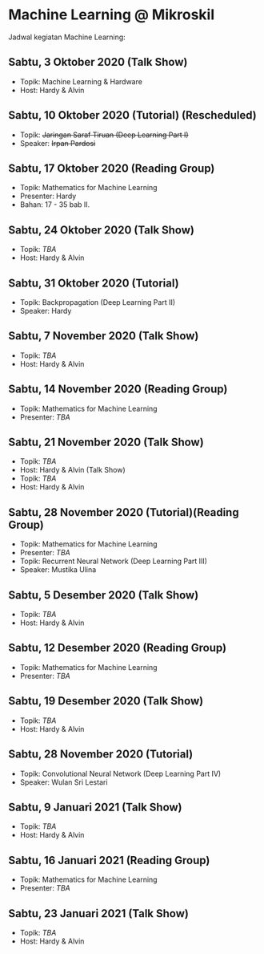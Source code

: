 # Machine Learning @ Mikroskil
Jadwal kegiatan Machine Learning:

## Sabtu, 3 Oktober 2020 (Talk Show)
- Topik: Machine Learning & Hardware
- Host: Hardy & Alvin

## Sabtu, 10 Oktober 2020 (Tutorial) (Rescheduled)
- Topik: ~~Jaringan Saraf Tiruan (Deep Learning Part I)~~
- Speaker: ~~Irpan Pardosi~~

## Sabtu, 17 Oktober 2020 (Reading Group)
- Topik: Mathematics for Machine Learning
- Presenter: Hardy
- Bahan: 17 - 35 bab II.


## Sabtu, 24 Oktober 2020 (Talk Show)
- Topik: *TBA*
- Host: Hardy & Alvin

## Sabtu, 31 Oktober 2020 (Tutorial)
- Topik: Backpropagation (Deep Learning Part II)
- Speaker: Hardy

## Sabtu, 7 November 2020 (Talk Show)
- Topik: *TBA*
- Host: Hardy & Alvin

## Sabtu, 14 November 2020 (Reading Group)
- Topik: Mathematics for Machine Learning
- Presenter: *TBA*

## Sabtu, 21 November 2020 (Talk Show)
- Topik: *TBA*
- Host: Hardy & Alvin
(Talk Show)
- Topik: *TBA*
- Host: Hardy & Alvin
## Sabtu, 28 November 2020  (Tutorial)(Reading Group)
- Topik: Mathematics for Machine Learning
- Presenter: *TBA*
- Topik: Recurrent Neural Network (Deep Learning Part III)
- Speaker: Mustika Ulina

## Sabtu, 5 Desember 2020 (Talk Show)
- Topik: *TBA*
- Host: Hardy & Alvin

## Sabtu, 12 Desember 2020 (Reading Group)
- Topik: Mathematics for Machine Learning
- Presenter: *TBA*


## Sabtu, 19 Desember 2020 (Talk Show)
- Topik: *TBA*
- Host: Hardy & Alvin

## Sabtu, 28 November 2020 (Tutorial)
- Topik: Convolutional Neural Network (Deep Learning Part IV)
- Speaker: Wulan Sri Lestari

## Sabtu, 9 Januari 2021 (Talk Show)
- Topik: *TBA*
- Host: Hardy & Alvin

## Sabtu, 16 Januari 2021 (Reading Group)
- Topik: Mathematics for Machine Learning
- Presenter: *TBA*


## Sabtu, 23 Januari  2021 (Talk Show)
- Topik: *TBA*
- Host: Hardy & Alvin
